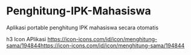 # Penghitung-IPK-Mahasiswa
Aplikasi portable penghitung IPK mahasiswa secara otomatis


h3 Icon APlikasi
https://icon-icons.com/id/icon/menghitung-sama/194844https://icon-icons.com/id/icon/menghitung-sama/194844
